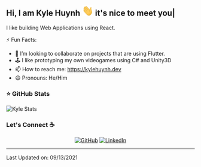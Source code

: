 
## Hi, I am Kyle Huynh <img src="https://raw.githubusercontent.com/ABSphreak/ABSphreak/master/gifs/Hi.gif" width="30px"> it's nice to meet you|

I like building Web Applications using React.

⚡ Fun Facts:
- 👯 I’m looking to collaborate on projects that are using Flutter.
- 🕹️ I like prototyping my own videogames using C# and Unity3D
- 📫 How to reach me: https://kylehuynh.dev
- 😄 Pronouns: He/Him

 ### ⭐ GitHub Stats

 <p> 
    <img src="https://github-readme-stats.vercel.app/api?username=kylevh&count_private=true&show_icons=true&theme=default&line" alt="Kyle Stats" width="420"/> 
 </p>

### Let's Connect :coffee:
<p align="center">
	<a href="https://github.com/kylevh"><img src="https://img.icons8.com/bubbles/50/000000/github.png" alt="GitHub"/></a>
	<a href="https://www.linkedin.com/in/kylevhuynh/"><img src="https://img.icons8.com/bubbles/50/000000/linkedin.png" alt="LinkedIn"/></a>
	<a href="https://kylehuynh.dev"><alt="Website"/></a>
</p>

-----

Last Updated on: 09/13/2021
